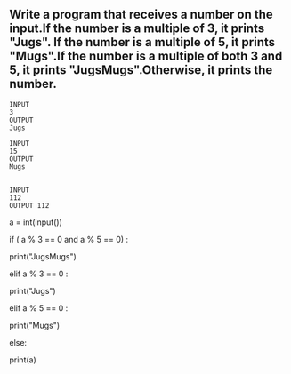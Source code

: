 ## Write a program that receives a number on the input.If the number is a multiple of 3, it prints "Jugs". If the number is a multiple of 5, it prints "Mugs".If the number is a multiple of both 3 and 5, it prints "JugsMugs".Otherwise, it prints the number.
```
INPUT 
3 
OUTPUT
Jugs

INPUT 
15
OUTPUT
Mugs


INPUT 
112
OUTPUT 112
```

a = int(input())

if ( a % 3 == 0 and a % 5 == 0) :

print("JugsMugs")

elif a % 3 == 0 :

print("Jugs")

elif a % 5 == 0 :

print("Mugs")

else:

print(a)
